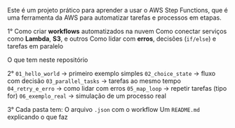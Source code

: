 
Este é um projeto prático para aprender a usar o AWS Step Functions, que é uma ferramenta da AWS para automatizar tarefas e processos em etapas.

1°
Como criar **workflows** automatizados na nuvem
Como conectar serviços como **Lambda**, **S3**, e outros
Como lidar com **erros**, decisões (`if/else`) e tarefas em paralelo

 O que tem neste repositório

2°
`01_hello_world` → primeiro exemplo simples
`02_choice_state` → fluxo com decisão
`03_parallel_tasks` → tarefas ao mesmo tempo
`04_retry_e_erro` → como lidar com erros
`05_map_loop` → repetir tarefas (tipo for)
`06_exemplo_real` → simulação de um processo real

3°
Cada pasta tem:
O arquivo `.json` com o workflow
Um `README.md` explicando o que faz
